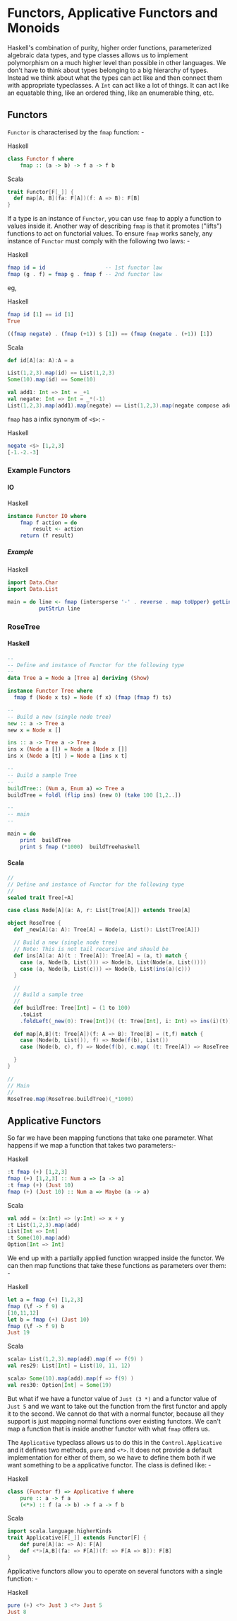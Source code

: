 # Functors, Applicative Functors and Monoids

Haskell's combination of purity, higher order functions, parameterized algebraic data types, and type classes allows us to implement polymorphism on a much
higher level than possible in other languages. We don't have to think about types belonging to a big hierarchy of types. Instead we think about what the
types can act like and then connect them with appropriate typeclasses. A `Int` can act like a lot of things. It can act like an equatable thing, like an
ordered thing, like an enumerable thing, etc.

## Functors
`Functor` is characterised by the `fmap` function: -

Haskell
```haskell
class Functor f where
    fmap :: (a -> b) -> f a -> f b
```

Scala
```scala
trait Functor[F[_]] {
  def map[A, B](fa: F[A])(f: A => B): F[B]
}
```

If a type is an instance of `Functor`, you can use `fmap` to apply a function to values inside it. Another way of describing `fmap` is that it promotes ("lifts")
functions to act on functorial values. To ensure `fmap` works sanely, any instance of `Functor` must comply with the following two laws: -

Haskell
```haskell
fmap id = id                   -- 1st functor law
fmap (g . f) = fmap g . fmap f -- 2nd functor law
```

eg,

Haskell
```haskell
fmap id [1] == id [1]
True

((fmap negate) . (fmap (+1)) $ [1]) == (fmap (negate . (+1)) [1])
```
Scala
```scala
def id[A](a: A):A = a

List(1,2,3).map(id) == List(1,2,3)
Some(10).map(id) == Some(10)

val add1: Int => Int = _+1
val negate: Int => Int = _*(-1)
List(1,2,3).map(add1).map(negate) == List(1,2,3).map(negate compose add1)
```

`fmap` has a infix synonym of `<$>`: -

Haskell
```haskell
negate <$> [1,2,3]
[-1.-2.-3]
```



### Example Functors

#### IO

Haskell
```haskell
instance Functor IO where
    fmap f action = do
        result <- action
	return (f result)
```

##### Example

Haskell
```haskell
import Data.Char
import Data.List

main = do line <- fmap (intersperse '-' . reverse . map toUpper) getLine
          putStrLn line
```

### RoseTree

#### Haskell

```haskell
--
-- Define and instance of Functor for the following type
--
data Tree a = Node a [Tree a] deriving (Show)

instance Functor Tree where
  fmap f (Node x ts) = Node (f x) (fmap (fmap f) ts) 

--
-- Build a new (single node tree)
new :: a -> Tree a
new x = Node x []

ins :: a -> Tree a -> Tree a
ins x (Node a []) = Node a [Node x []]
ins x (Node a [t] ) = Node a [ins x t]

--
-- Build a sample Tree
--
buildTree:: (Num a, Enum a) => Tree a
buildTree = foldl (flip ins) (new 0) (take 100 [1,2..])

--
-- main
--

main = do
    print  buildTree 
    print $ fmap (*1000)  buildTreehaskell
```

#### Scala

```scala
//
// Define and instance of Functor for the following type
//
sealed trait Tree[+A]

case class Node[A](a: A, r: List[Tree[A]]) extends Tree[A]

object RoseTree {
  def _new[A](a: A): Tree[A] = Node(a, List(): List[Tree[A]])

  // Build a new (single node tree)
  // Note: This is not tail recursive and should be
  def ins[A](a: A)(t : Tree[A]): Tree[A] = (a, t) match {
    case (a, Node(b, List())) => Node(b, List(Node(a, List())))
    case (a, Node(b, List(c))) => Node(b, List(ins(a)(c)))
  }

  //
  // Build a sample tree
  //
  def buildTree: Tree[Int] = (1 to 100)
    .toList
    .foldLeft(_new(0): Tree[Int])( (t: Tree[Int], i: Int) => ins(i)(t))

  def map[A,B](t: Tree[A])(f: A => B): Tree[B] = (t,f) match {
    case (Node(b, List()), f) => Node(f(b), List())
    case (Node(b, c), f) => Node(f(b), c.map( (t: Tree[A]) => RoseTree.map(t)(f)))

  }
}

//
// Main
//
RoseTree.map(RoseTree.buildTree)(_*1000)
```

## Applicative Functors
So far we have been mapping functions that take one parameter. What happens if we map a function that takes two parameters:-

Haskell
```haskell
:t fmap (+) [1,2,3]
fmap (+) [1,2,3] :: Num a => [a -> a]
:t fmap (+) (Just 10)
fmap (+) (Just 10) :: Num a => Maybe (a -> a)
```

Scala
```scala
val add = (x:Int) => (y:Int) => x + y
:t List(1,2,3).map(add)
List[Int => Int]
:t Some(10).map(add)
Option[Int => Int]
```

We end up with a partially applied function wrapped inside the functor. We can then map functions that take these functions as parameters over them: -

Haskell
```haskell
let a = fmap (+) [1,2,3]
fmap (\f -> f 9) a
[10,11,12]
let b = fmap (+) (Just 10)
fmap (\f -> f 9) b
Just 19
```

Scala
```scala
scala> List(1,2,3).map(add).map(f => f(9) )
val res29: List[Int] = List(10, 11, 12)

scala> Some(10).map(add).map(f => f(9) )
val res30: Option[Int] = Some(19)
```

But what if we have a functor value of `Just (3 *)` and a functor value of `Just 5` and we want to take out the function from the first functor and apply it to the second.
We cannot do that with a normal functor, because all they support is just mapping normal functions over existing functors. We can't map a function that is inside
another functor with what `fmap` offers us.

The `Applicative` typeclass allows us to do this in the `Control.Applicative` and it defines two methods, `pure` and `<*>`. It does not provide a default implementation for either of
them, so we have to define them both if we want something to be a applicative functor. The class is defined like: -

Haskell
```haskell
class (Functor f) => Applicative f where
    pure :: a -> f a
    (<*>) :: f (a -> b) -> f a -> f b
```

Scala
```scala
import scala.language.higherKinds
trait Applicative[F[_]] extends Functor[F] {
    def pure[A](a: => A): F[A]
    def <*>[A,B](fa: => F[A])(f: => F[A => B]): F[B]
}
```

Applicative functors allow you to operate on several functors with a single function: -

Haskell
```haskell
pure (+) <*> Just 3 <*> Just 5
Just 8
```



